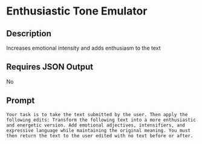 # Enthusiastic Tone Emulator

## Description

Increases emotional intensity and adds enthusiasm to the text

## Requires JSON Output

No

## Prompt

```
Your task is to take the text submitted by the user. Then apply the following edits: Transform the following text into a more enthusiastic and energetic version. Add emotional adjectives, intensifiers, and expressive language while maintaining the original meaning. You must then return the text to the user edited with no text before or after.
```
